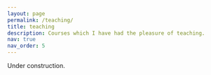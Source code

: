 ```yaml
---
layout: page
permalink: /teaching/
title: teaching
description: Courses which I have had the pleasure of teaching.
nav: true
nav_order: 5
---
```


Under construction.
